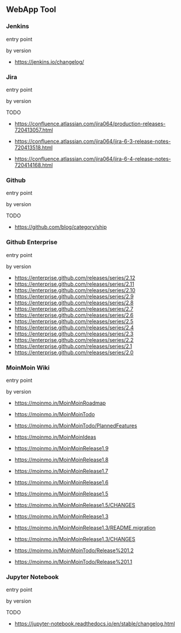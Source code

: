 <!-- toc -->

## WebApp Tool


### Jenkins
entry point

by version

 - https://jenkins.io/changelog/

### Jira
entry point

by version

TODO
 - https://confluence.atlassian.com/jira064/production-releases-720413057.html

 - https://confluence.atlassian.com/jira064/jira-6-3-release-notes-720413518.html
 - https://confluence.atlassian.com/jira064/jira-6-4-release-notes-720414168.html

### Github
entry point

by version

TODO
 - https://github.com/blog/category/ship

### Github Enterprise
entry point

by version


 - https://enterprise.github.com/releases/series/2.12
 - https://enterprise.github.com/releases/series/2.11
 - https://enterprise.github.com/releases/series/2.10
 - https://enterprise.github.com/releases/series/2.9
 - https://enterprise.github.com/releases/series/2.8
 - https://enterprise.github.com/releases/series/2.7
 - https://enterprise.github.com/releases/series/2.6
 - https://enterprise.github.com/releases/series/2.5
 - https://enterprise.github.com/releases/series/2.4
 - https://enterprise.github.com/releases/series/2.3
 - https://enterprise.github.com/releases/series/2.2
 - https://enterprise.github.com/releases/series/2.1
 - https://enterprise.github.com/releases/series/2.0


### MoinMoin Wiki
entry point

by version


 - https://moinmo.in/MoinMoinRoadmap
 - https://moinmo.in/MoinMoinTodo
 - https://moinmo.in/MoinMoinTodo/PlannedFeatures
 - https://moinmo.in/MoinMoinIdeas

 - https://moinmo.in/MoinMoinRelease1.9
 - https://moinmo.in/MoinMoinRelease1.8
 - https://moinmo.in/MoinMoinRelease1.7
 - https://moinmo.in/MoinMoinRelease1.6

 - https://moinmo.in/MoinMoinRelease1.5
 - https://moinmo.in/MoinMoinRelease1.5/CHANGES

 - https://moinmo.in/MoinMoinRelease1.3
 - https://moinmo.in/MoinMoinRelease1.3/README.migration
 - https://moinmo.in/MoinMoinRelease1.3/CHANGES

 - https://moinmo.in/MoinMoinTodo/Release%201.2
 - https://moinmo.in/MoinMoinTodo/Release%201.1

### Jupyter Notebook

entry point

by version

TODO
 - https://jupyter-notebook.readthedocs.io/en/stable/changelog.html
